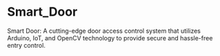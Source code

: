 # Smart_Door
Smart Door: A cutting-edge door access control system that utilizes Arduino, IoT, and OpenCV technology to provide secure and hassle-free entry control.
